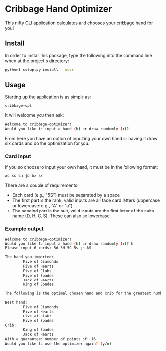 # Cribbage Hand Optimizer
This nifty CLI application calculates and chooses your cribbage hand for you!

## Install
In order to install this package, type the following into the command line when at the project's directory:
```bash
python3 setup.py install --user
```

## Usage
Starting up the application is as simple as:
```bash
cribbage-opt
```

It will welcome you then ask:
```bash
Welcome to cribbage-optimizer!
Would you like to input a hand (h) or draw randomly (r)?
```

From here you have an option of inputting your own hand or having it draw six cards and do the optimization for you.
### Card input
If you so choose to input your own hand, it must be in the following format:
```bash
AC 5S 6H jD kc 5d
```
There are a couple of requirements:
- Each card (e.g., "5S") must be separated by a space
- The first part is the rank, valid inputs are all face card letters (uppercase or lowercase: e.g., "A" or "a")
- The secoind part is the suit, valid inputs are the first letter of the suits name (D, H, C, S). These can also be lowercase


### Example output

```bash
Welcome to cribbage-optimizer!
Would you like to input a hand (h) or draw randomly (r)? h
Please input 6 cards: 5d 5H 5C 5s jh kS

The hand you imported: 
        Five of Diamonds
        Five of Hearts
        Five of Clubs
        Five of Spades
        Jack of Hearts
        King of Spades

The following is the optimal chosen hand and crib for the greatest number of guaranteed points

Best hand:
        Five of Diamonds
        Five of Hearts
        Five of Clubs
        Five of Spades
Crib:
        King of Spades
        Jack of Hearts
With a guaranteed number of points of: 16
Would you like to use the optimizer again? (y/n) 
```